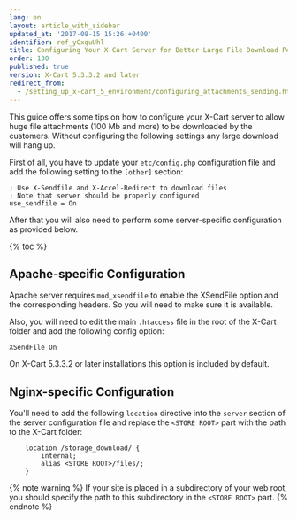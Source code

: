 ```yaml
---
lang: en
layout: article_with_sidebar
updated_at: '2017-08-15 15:26 +0400'
identifier: ref_yCxquUhl
title: Configuring Your X-Cart Server for Better Large File Download Performance
order: 130
published: true
version: X-Cart 5.3.3.2 and later
redirect_from:
  - /setting_up_x-cart_5_environment/configuring_attachments_sending.html
---
```

This guide offers some tips on how to configure your X-Cart server to allow huge file attachments (100 Mb and more) to be downloaded by the customers. Without configuring the following settings any large download will hang up. 

First of all, you have to update your `etc/config.php` configuration file and add the following setting to the `[other]` section:

```
; Use X-Sendfile and X-Accel-Redirect to download files
; Note that server should be properly configured
use_sendfile = On
```

After that you will also need to perform some server-specific configuration as provided below.

{% toc %}

## Apache-specific Configuration

Apache server requires `mod_xsendfile` to enable the XSendFile option and the corresponding headers. So you will need to make sure it is available.

Also, you will need to edit the main `.htaccess` file in the root of the X-Cart folder and add the following config option:

```
XSendFile On
```

On X-Cart 5.3.3.2 or later installations this option is included by default.

## Nginx-specific Configuration

You'll need to add the following `location` directive into the `server` section of the server configuration file and replace the `<STORE ROOT>` part with the path to the X-Cart folder:

```
    location /storage_download/ {
        internal;
        alias <STORE ROOT>/files/;
    }
```

{% note warning %}
If your site is placed in a subdirectory of your web root, you should specify the path to this subdirectory in the `<STORE ROOT>` part.
{% endnote %}

